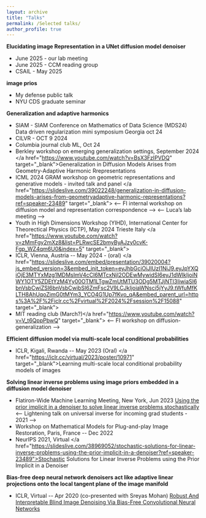 ```yaml
---
layout: archive
title: "Talks"
permalink: /Selected talks/
author_profile: true
---
```



**Elucidating image Representation in a UNet diffusion model denoiser**
- June 2025 - our lab meeting
- June 2025 - CCM reading group
- CSAIL - May 2025

**image prios**
- My defense public talk
- NYU CDS graduate seminar

**Generalization and adaptive harmonics**
- SIAM - SIAM Conference on Mathematics of Data Science (MDS24) Data driven regularization mini symposium  Georgia oct 24
- CILVR - OCT 9 2024
- Columbia journal club ML, Oct 24
- Berkley workshop on emerging generalization settings,  September 2024 </a href="https://www.youtube.com/watch?v=BsX3FzIPVDQ" target="_blank">Generalization in Diffusion Models Arises from Geometry-Adaptive Harmonic Rrepresentations</a>
- ICML 2024 GRAM workshop on geometric representations and generative models - invited talk and panel </a href="https://slideslive.com/39022248/generalization-in-diffusion-models-arises-from-geometryadaptive-harmonic-representations?ref=speaker-23489" target="_blank">
<-- FI internal workshop on diffusion model and representation correspondence -->
<-- Luca’s lab meeting -->
- Youth in High Dimensions Workshop (YIHD), International Center for Theorectical Physics (ICTP), May 2024 Trieste Italy </a href="https://www.youtube.com/watch?v=zMmFgy2mXz8&list=PLRwcSE2bmyByAJzy0cvK-Fgp_WZ4qm6U0&index=5" target="_blank">
- ICLR, Vienna, Austria -- May 2024 - (oral) </a href="https://slideslive.com/embed/presentation/39020004?js_embed_version=3&embed_init_token=eyJhbGciOiJIUzI1NiJ9.eyJpYXQiOjE3MTYxMzg1MDMsImV4cCI6MTcxNjI2ODEwMywidSI6eyJ1dWlkIjoiNWY1OTY5ZDEtYzM4Yy00OTM1LTgwZmUtMTU3ODg5MTJjNTI3IiwiaSI6bnVsbCwiZSI6bnVsbCwibSI6ZmFsc2V9LCJkIjoiaWNsci5jYyJ9.tWfuMfKLTH8AhUqoZimG0tMYm3_YCO4G1Up7fKvo_qA&embed_parent_url=https%3A%2F%2Ficlr.cc%2Fvirtual%2F2024%2Fsession%2F15088" target="_blank">
- MIT reading club (March?)</a href="https://www.youtube.com/watch?v=V_t6QppPbwQ" target="_blank">
<-- FI workshop on diffusion- generalization -->

**Efficient diffusion model via multi-scale local conditional probabilities**
- ICLR, Kigali, Rwanda -- May 2023 (Oral) </a href="https://iclr.cc/virtual/2023/poster/10971" target="_blank">Learning multi-scale local conditional probability models of images</a>

**Solving linear inverse problems using image priors embedded in a diffusion model denoiser**
- Flatiron-Wide Machine Learning Meeting, New York, Jun 2023 <a href="https://www.youtube.com/watch?v=24IukBNPJLw" target="_blank">Using the prior implicit in a denoiser to solve linear inverse problems stochastically</a>
<-- Lightening talk on universal inverse for incoming grad students - 2021 -->
- Workshop on Mathematical Models for Plug-and-play Image Restoration, Paris, France -- Dec 2022
- NeurIPS 2021, Virtual </a href="https://slideslive.com/38969052/stochastic-solutions-for-linear-inverse-problems-using-the-prior-implicit-in-a-denoiser?ref=speaker-23489">Stochastic Solutions for Linear Inverse Problems using the Prior Implicit in a Denoiser</a>

**Bias-free deep neural network denoisers act like adaptive linear projections onto the local tangent plane of the image manifold**
- ICLR, Virtual -- Apr 2020 (co-presented with Sreyas Mohan) <a href="https://iclr.cc/virtual_2020/poster_HJlSmC4FPS.html" target="_blank">Robust And Interpretable Blind Image Denoising Via Bias-Free Convolutional Neural Networks</a>
